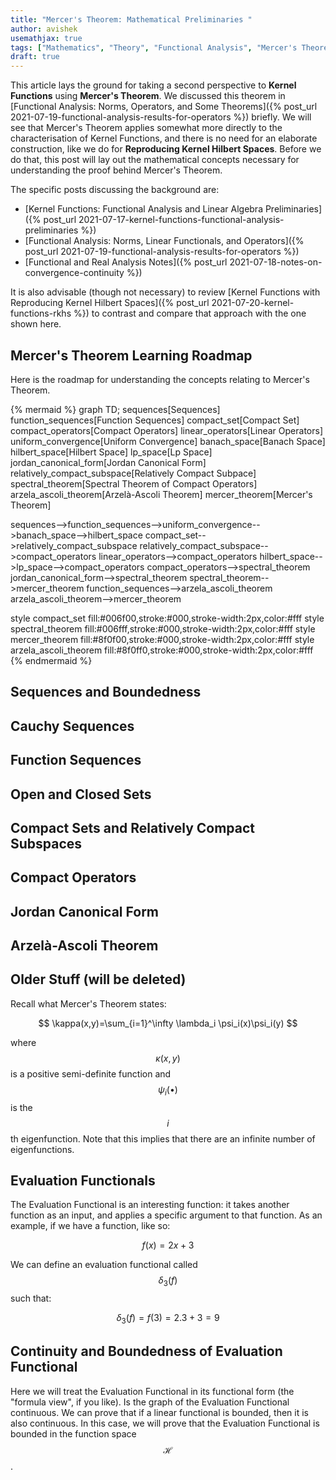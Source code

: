 ```yaml
---
title: "Mercer's Theorem: Mathematical Preliminaries "
author: avishek
usemathjax: true
tags: ["Mathematics", "Theory", "Functional Analysis", "Mercer's Theorem", "Pure Mathematics"]
draft: true
---
```

This article lays the ground for taking a second perspective to **Kernel Functions** using **Mercer's Theorem**. We discussed this theorem in [Functional Analysis: Norms, Operators, and Some Theorems]({% post_url 2021-07-19-functional-analysis-results-for-operators %}) briefly. We will see that Mercer's Theorem applies somewhat more directly to the characterisation of Kernel Functions, and there is no need for an elaborate construction, like we do for **Reproducing Kernel Hilbert Spaces**. Before we do that, this post will lay out the mathematical concepts necessary for understanding the proof behind Mercer's Theorem.

The specific posts discussing the background are:

- [Kernel Functions: Functional Analysis and Linear Algebra Preliminaries]({% post_url 2021-07-17-kernel-functions-functional-analysis-preliminaries %})
- [Functional Analysis: Norms, Linear Functionals, and Operators]({% post_url 2021-07-19-functional-analysis-results-for-operators %})
- [Functional and Real Analysis Notes]({% post_url 2021-07-18-notes-on-convergence-continuity %})

It is also advisable (though not necessary) to review [Kernel Functions with Reproducing Kernel Hilbert Spaces]({% post_url 2021-07-20-kernel-functions-rkhs %}) to contrast and compare that approach with the one shown here.

## Mercer's Theorem Learning Roadmap

Here is the roadmap for understanding the concepts relating to Mercer's Theorem.

{% mermaid %}
graph TD;
sequences[Sequences]
function_sequences[Function Sequences]
compact_set[Compact Set]
compact_operators[Compact Operators]
linear_operators[Linear Operators]
uniform_convergence[Uniform Convergence]
banach_space[Banach Space]
hilbert_space[Hilbert Space]
lp_space[Lp Space]
jordan_canonical_form[Jordan Canonical Form]
relatively_compact_subspace[Relatively Compact Subpace]
spectral_theorem[Spectral Theorem of Compact Operators]
arzela_ascoli_theorem[Arzelà-Ascoli Theorem]
mercer_theorem[Mercer's Theorem]

sequences-->function_sequences-->uniform_convergence-->banach_space-->hilbert_space
compact_set-->relatively_compact_subspace
relatively_compact_subspace-->compact_operators
linear_operators-->compact_operators
hilbert_space-->lp_space-->compact_operators
compact_operators-->spectral_theorem
jordan_canonical_form-->spectral_theorem
spectral_theorem-->mercer_theorem
function_sequences-->arzela_ascoli_theorem
arzela_ascoli_theorem-->mercer_theorem

style compact_set fill:#006f00,stroke:#000,stroke-width:2px,color:#fff
style spectral_theorem fill:#006fff,stroke:#000,stroke-width:2px,color:#fff
style mercer_theorem fill:#8f0f00,stroke:#000,stroke-width:2px,color:#fff
style arzela_ascoli_theorem fill:#8f0ff0,stroke:#000,stroke-width:2px,color:#fff
{% endmermaid %}

## Sequences and Boundedness
## Cauchy Sequences
## Function Sequences
## Open and Closed Sets
## Compact Sets and Relatively Compact Subspaces
## Compact Operators
## Jordan Canonical Form
## Arzelà-Ascoli Theorem

## Older Stuff (will be deleted)
Recall what Mercer's Theorem states:

$$
\kappa(x,y)=\sum_{i=1}^\infty \lambda_i \psi_i(x)\psi_i(y)
$$

where $$\kappa(x,y)$$ is a positive semi-definite function and $$\psi_i(\bullet)$$ is the $$i$$th eigenfunction. Note that this implies that there are an infinite number of eigenfunctions.

## Evaluation Functionals

The Evaluation Functional is an interesting function: it takes another function as an input, and applies a specific argument to that function. As an example, if we have a function, like so:

$$
f(x)=2x+3
$$

We can define an evaluation functional called $$\delta_3(f)$$ such that:

$$
\delta_3(f)=f(3)=2.3+3=9
$$

## Continuity and Boundedness of Evaluation Functional
Here we will treat the Evaluation Functional in its functional form (the "formula view", if you like). Is the graph of the Evaluation Functional continuous. We can prove that if a linear functional is bounded, then it is also continuous. In this case, we will prove that the Evaluation Functional is bounded in the function space $$\mathcal{H}$$.

